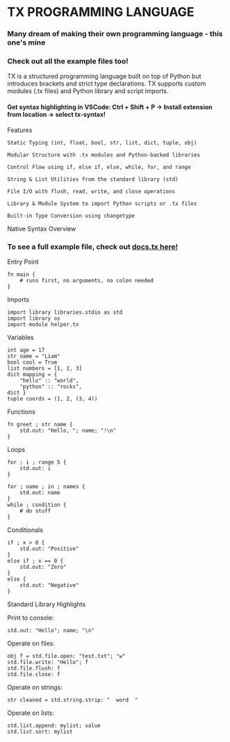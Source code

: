 # TX PROGRAMMING LANGUAGE
### Many dream of making their own programming language - this one's mine
### Check out all the example files too!
TX is a structured programming language built on top of Python but introduces brackets and strict type declarations. TX supports custom modules (.tx files) and Python library and script imports.
#### Get syntax highlighting in VSCode: Ctrl + Shift + P -> Install extension from location -> select tx-syntax!

Features

    Static Typing (int, float, bool, str, list, dict, tuple, obj)

    Modular Structure with .tx modules and Python-backed libraries

    Control Flow using if, else if, else, while, for, and range

    String & List Utilities from the standard library (std)

    File I/O with flush, read, write, and close operations

    Library & Module System to import Python scripts or .tx files
    
    Built-in Type Conversion using changetype

Native Syntax Overview
### To see a full example file, check out [docs.tx here!](https://github.com/Typhoonz0/tx-language/blob/main/docs.tx)

Entry Point
```
fn main {
    # runs first, no arguments, no colon needed
}
```
Imports
```
import library libraries.stdio as std
import library os
import module helper.tx
```
Variables
```
int age = 17
str name = "Liam"
bool cool = True
list numbers = [1, 2, 3]
dict mapping = {
    "hello" :: "world",
    "python" :: "rocks",
dict }
tuple coords = (1, 2, (3, 4))
```
Functions
```
fn greet ; str name {
    std.out: "Hello, "; name; "!\n"
}
```
Loops
```
for ; i ; range 5 {
    std.out: i
}

for ; name ; in ; names {
    std.out: name
}
while ; condition {
    # do stuff
}
```
Conditionals
```
if ; x > 0 {
    std.out: "Positive"
}
else if ; x == 0 {
    std.out: "Zero"
}
else {
    std.out: "Negative"
}
```

Standard Library Highlights

Print to console:
```
std.out: "Hello"; name; "\n"
```
Operate on files:
```
obj f = std.file.open: "test.txt"; "w"
std.file.write: "Hello"; f
std.file.flush: f
std.file.close: f
```
Operate on strings:
```
str cleaned = std.string.strip: "  word  "
```
Operate on lists:
```
std.list.append: mylist; value
std.list.sort: mylist
```
